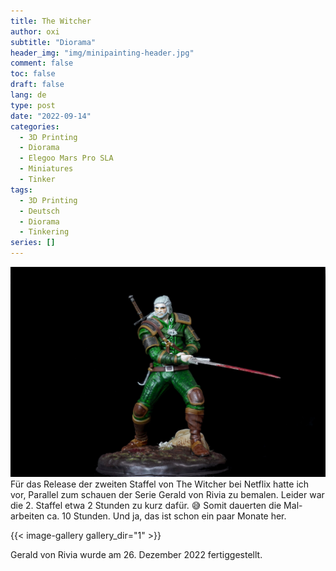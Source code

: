 ```yaml
---
title: The Witcher
author: oxi
subtitle: "Diorama"
header_img: "img/minipainting-header.jpg"
comment: false
toc: false
draft: false
lang: de
type: post
date: "2022-09-14"
categories:
  - 3D Printing
  - Diorama
  - Elegoo Mars Pro SLA
  - Miniatures
  - Tinker
tags:
  - 3D Printing
  - Deutsch
  - Diorama
  - Tinkering
series: []
---
```

![Gerald of Rivia - The Witcher](img/DSC00854_optimized_2.jpg)
Für das Release der zweiten Staffel von The Witcher bei Netflix hatte ich vor, Parallel zum schauen der Serie Gerald von Rivia zu bemalen. Leider war die 2. Staffel etwa 2 Stunden zu kurz dafür. 😅 Somit dauerten die Mal-arbeiten ca. 10 Stunden. Und ja, das ist schon ein paar Monate her.

{{< image-gallery gallery_dir="1" >}}

Gerald von Rivia wurde am 26. Dezember 2022 fertiggestellt.

